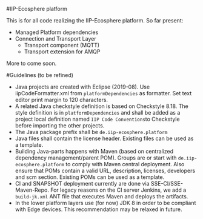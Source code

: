 #IIP-Ecosphere platform

This is for all code realizing the IIP-Ecosphere platform. So far present:
* Managed Platform dependencies
* Connection and Transport Layer
    * Transport component (MQTT)
    * Transport extension for AMQP

More to come soon. 

#Guidelines (to be refined)
* Java projects are created with Eclipse (2019-08). Use iipCodeFormatter.xml
  from ``platformDependencies`` as formatter. Set text editor print margin to
  120 characters.
* A related Java checkstyle definition is based on Checkstyle 8.18. The style 
  definition is in ``platformDependencies`` and shall be added as a project 
  local definition named ``IIP Code Conventions``to Checkstyle before importing 
  the other projects.
* The Java package prefix shall be ``de.iip-ecosphere.platform``
* Java files shall contain the license header. Existing files can be used as a template.
* Building Java-parts happens with Maven (based on centralized dependency 
  management/parent POM). Groups are or start with ``de.iip-ecosphere.platform`` 
  to comply with Maven central deployment. Also ensure that POMs contain a valid URL, description, licenses, 
  developers and scm section. Existing POMs can be used as a template. 
* CI and SNAPSHOT deployment currently are done via SSE-CI/SSE-Maven-Repo. 
  For legacy reasons on the CI server Jenkins, we add a ``build-jk.xml`` ANT 
  file that executes Maven and deploys the artifacts.
* In the lower platform layers use (for now) JDK 8 in order to be compliant
  with Edge devices. This recommendation may be relaxed in future.
